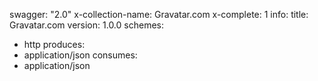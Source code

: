 swagger: "2.0"
x-collection-name: Gravatar.com
x-complete: 1
info:
  title: Gravatar.com
  version: 1.0.0
schemes:
- http
produces:
- application/json
consumes:
- application/json